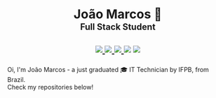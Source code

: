 <h1 align="center">João Marcos 🤠<br/>
  <sup>
    <sup>Full Stack Student</sup>
    <br/>

<p align="center">
  <a href="https://www.linkedin.com/in/binjmhu/">
    <img src="https://img.shields.io/static/v1?label=&message=LinkedIn&color=blue&style=for-the-badge&logoColor=fefefe&logo=linkedin" />
  </a>
  <a href="https://instagram.com/marcosjm__">
    <img src="https://img.shields.io/static/v1?label=&message=Instagram&color=8a3ab9&style=for-the-badge&logoColor=fefefe&logo=instagram" />
  </a>
  <a href="https://twitter.com/binjmhu">
    <img src="https://img.shields.io/static/v1?label=&message=Twitter&color=00acee&style=for-the-badge&logoColor=fefefe&logo=twitter" />
  </a href="https://discord.com/channels/@me">
    <img src="https://img.shields.io/static/v1?label=&message=jm%230359&color=7289da&style=for-the-badge&logoColor=fefefe&logo=discord" />
  </a>
  <a href="https://repl.it/@binjmhu">
    <img src="https://img.shields.io/static/v1?label=&message=Repl.it&color=56676e&style=for-the-badge&logoColor=fefefe&logo=repl.it" />
  </a>
  </sup>

</h1>
<p>
  Oi, I'm João Marcos - a just graduated 🎓 IT Technician by IFPB, from Brazil.<br/>
  Check my repositories below!
<p>
